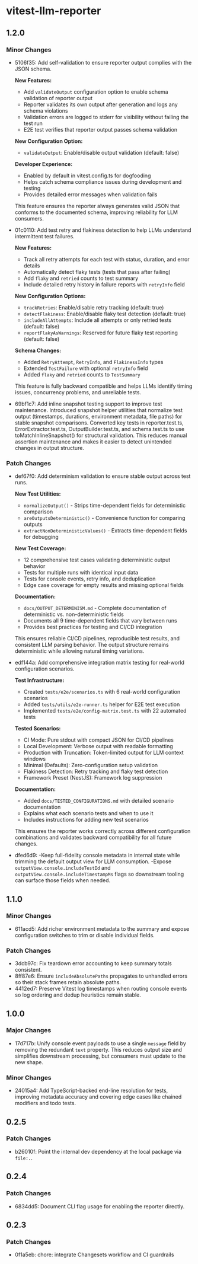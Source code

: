 # vitest-llm-reporter

## 1.2.0

### Minor Changes

- 5106f35: Add self-validation to ensure reporter output complies with the JSON schema.

  **New Features:**
  - Add `validateOutput` configuration option to enable schema validation of reporter output
  - Reporter validates its own output after generation and logs any schema violations
  - Validation errors are logged to stderr for visibility without failing the test run
  - E2E test verifies that reporter output passes schema validation

  **New Configuration Option:**
  - `validateOutput`: Enable/disable output validation (default: false)

  **Developer Experience:**
  - Enabled by default in vitest.config.ts for dogfooding
  - Helps catch schema compliance issues during development and testing
  - Provides detailed error messages when validation fails

  This feature ensures the reporter always generates valid JSON that conforms to the documented schema, improving reliability for LLM consumers.

- 01c0110: Add test retry and flakiness detection to help LLMs understand intermittent test failures.

  **New Features:**
  - Track all retry attempts for each test with status, duration, and error details
  - Automatically detect flaky tests (tests that pass after failing)
  - Add `flaky` and `retried` counts to test summary
  - Include detailed retry history in failure reports with `retryInfo` field

  **New Configuration Options:**
  - `trackRetries`: Enable/disable retry tracking (default: true)
  - `detectFlakiness`: Enable/disable flaky test detection (default: true)
  - `includeAllAttempts`: Include all attempts or only retried tests (default: false)
  - `reportFlakyAsWarnings`: Reserved for future flaky test reporting (default: false)

  **Schema Changes:**
  - Added `RetryAttempt`, `RetryInfo`, and `FlakinessInfo` types
  - Extended `TestFailure` with optional `retryInfo` field
  - Added `flaky` and `retried` counts to `TestSummary`

  This feature is fully backward compatible and helps LLMs identify timing issues, concurrency problems, and unreliable tests.

- 69bf1c7: Add inline snapshot testing support to improve test maintenance. Introduced snapshot helper utilities that normalize test output (timestamps, durations, environment metadata, file paths) for stable snapshot comparisons. Converted key tests in reporter.test.ts, ErrorExtractor.test.ts, OutputBuilder.test.ts, and schema.test.ts to use toMatchInlineSnapshot() for structural validation. This reduces manual assertion maintenance and makes it easier to detect unintended changes in output structure.

### Patch Changes

- def67f0: Add determinism validation to ensure stable output across test runs.

  **New Test Utilities:**
  - `normalizeOutput()` - Strips time-dependent fields for deterministic comparison
  - `areOutputsDeterministic()` - Convenience function for comparing outputs
  - `extractNonDeterministicValues()` - Extracts time-dependent fields for debugging

  **New Test Coverage:**
  - 12 comprehensive test cases validating deterministic output behavior
  - Tests for multiple runs with identical input data
  - Tests for console events, retry info, and deduplication
  - Edge case coverage for empty results and missing optional fields

  **Documentation:**
  - `docs/OUTPUT_DETERMINISM.md` - Complete documentation of deterministic vs. non-deterministic fields
  - Documents all 9 time-dependent fields that vary between runs
  - Provides best practices for testing and CI/CD integration

  This ensures reliable CI/CD pipelines, reproducible test results, and consistent LLM parsing behavior. The output structure remains deterministic while allowing natural timing variations.

- edf144a: Add comprehensive integration matrix testing for real-world configuration scenarios.

  **Test Infrastructure:**
  - Created `tests/e2e/scenarios.ts` with 6 real-world configuration scenarios
  - Added `tests/utils/e2e-runner.ts` helper for E2E test execution
  - Implemented `tests/e2e/config-matrix.test.ts` with 22 automated tests

  **Tested Scenarios:**
  - CI Mode: Pure stdout with compact JSON for CI/CD pipelines
  - Local Development: Verbose output with readable formatting
  - Production with Truncation: Token-limited output for LLM context windows
  - Minimal (Defaults): Zero-configuration setup validation
  - Flakiness Detection: Retry tracking and flaky test detection
  - Framework Preset (NestJS): Framework log suppression

  **Documentation:**
  - Added `docs/TESTED_CONFIGURATIONS.md` with detailed scenario documentation
  - Explains what each scenario tests and when to use it
  - Includes instructions for adding new test scenarios

  This ensures the reporter works correctly across different configuration combinations and validates backward compatibility for all future changes.

- dfed6d9: -Keep full-fidelity console metadata in internal state while trimming the default output view for LLM consumption.
  -Expose `outputView.console.includeTestId` and `outputView.console.includeTimestampMs` flags so downstream tooling can surface those fields when needed.

## 1.1.0

### Minor Changes

- 611acd5: Add richer environment metadata to the summary and expose configuration switches to trim or disable individual fields.

### Patch Changes

- 3dcb97c: Fix teardown error accounting to keep summary totals consistent.
- 8ff87e6: Ensure `includeAbsolutePaths` propagates to unhandled errors so their stack frames retain absolute paths.
- 4412ed7: Preserve Vitest log timestamps when routing console events so log ordering and dedup heuristics remain stable.

## 1.0.0

### Major Changes

- 17d717b: Unify console event payloads to use a single `message` field by removing the redundant `text` property. This reduces output size and simplifies downstream processing, but consumers must update to the new shape.

### Minor Changes

- 24015a4: Add TypeScript-backed end-line resolution for tests, improving metadata accuracy and covering edge cases like chained modifiers and todo tests.

## 0.2.5

### Patch Changes

- b26010f: Point the internal dev dependency at the local package via `file:.`.

## 0.2.4

### Patch Changes

- 6834dd5: Document CLI flag usage for enabling the reporter directly.

## 0.2.3

### Patch Changes

- 0f1a5eb: chore: integrate Changesets workflow and CI guardrails
